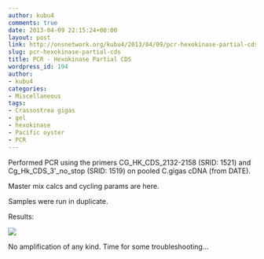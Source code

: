 ```yaml
---
author: kubu4
comments: true
date: 2013-04-09 22:15:24+00:00
layout: post
link: http://onsnetwork.org/kubu4/2013/04/09/pcr-hexokinase-partial-cds/
slug: pcr-hexokinase-partial-cds
title: PCR - Hexokinase Partial CDS
wordpress_id: 194
author:
- kubu4
categories:
- Miscellaneous
tags:
- Crassostrea gigas
- gel
- hexokinase
- Pacific oyster
- PCR
---
```


Performed PCR using the primers CG_HK_CDS_2132-2158 (SRID: 1521) and Cg_Hk_CDS_3'_no_stop (SRID: 1519) on pooled C.gigas cDNA (from DATE).

Master mix calcs and cycling params are here.

Samples were run in duplicate.

Results:

![](http://eagle.fish.washington.edu/Arabidopsis/20130419-01%20Cg%20HK%20CDS%20Gel.jpg)

No amplification of any kind. Time for some troubleshooting...
